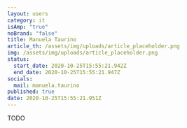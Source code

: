 ```yaml
---
layout: users
category: it
isAmp: "true"
noBrand: "false"
title: Manuela Taurino
article_th: /assets/img/uploads/article_placeholder.png
img: /assets/img/uploads/article_placeholder.png
status:
  start_date: 2020-10-25T15:55:21.942Z
  end_date: 2020-10-25T15:55:21.947Z
socials:
  mail: manuela.taurino
published: true
date: 2020-10-25T15:55:21.951Z
---
```

TODO